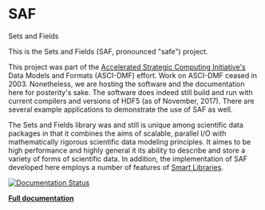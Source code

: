 # SAF
Sets and Fields

This is the Sets and Fields (SAF, pronounced "safe") project.

This project was part of the
[Accelerated Strategic Computing Initiative's](https://www.ncbi.nlm.nih.gov/books/NBK44974/)
Data Models and Formats (ASCI-DMF) effort. Work on ASCI-DMF ceased in 2003.
Nonetheless, we are hosting the software and the documentation here for posterity's
sake. The software does indeed still build and run with current compilers and
versions of HDF5 (as of November, 2017). There are several example applications
to demonstrate the use of SAF as well.

The Sets and Fields library was and still is unique among scientific data packages
in that it combines the aims of scalable, parallel I/O with mathematically rigorous
scientific data modeling principles. It aimes to be high performance and highly general
it its ability to describe and store a variety of forms of scientific data. In addition,
the implementation of SAF developed here employs a number of features of
[Smart Libraries](https://wci.llnl.gov/codes/smartlibs/index.html).

[![Documentation Status](https://readthedocs.org/projects/sets-and-fields/badge/?version=latest)](http://sets-and-fields.readthedocs.io)


[**Full documentation**](http://sets-and-fields.readthedocs.io)
